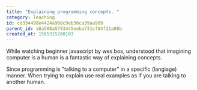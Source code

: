 ```yaml
---
title: "Explaining programming concepts. "
category: Teaching
id: cd334498e4424a908c9eb36ca39aa909
parent_id: a0a508a5753445eeba731cf84f21a08b
created_at: 1585315260103
---
```


While watching beginner javascript by wes bos, understood that imagining computer is a human is a fantastic way of explaining concepts. 

Since programming is "talking to a computer" in a specific (langiage) manner. When trying to explain use real examples as if you are talking to another human.
                